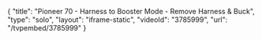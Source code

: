 {
    "title": "Pioneer 70 - Harness to Booster Mode - Remove Harness & Buck",
    "type": "solo",
    "layout": "iframe-static",
    "videoId": "3785999",
    "url": "\/tvpembed\/3785999"
}